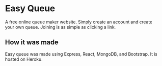 # Easy Queue

A free online queue maker website. Simply create an account and create your own queue. Joining is as simple as clicking a link.

## How it was made

Easy queue was made using Express, React, MongoDB, and Bootstrap. It is hosted on Heroku.
